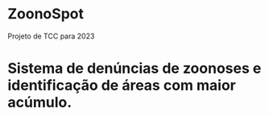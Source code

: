 # ZoonoSpot
Projeto de TCC para 2023

<h1>Sistema de denúncias de zoonoses e identificação de áreas com maior acúmulo.<h1>

